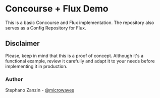 # Concourse + Flux Demo

This is a basic Concourse and Flux implementation. The repository also serves
as a Config Repository for Flux.

## Disclaimer

Please, keep in mind that this is a proof of concept. Although it's a functional example,
review it carefully and adapt it to your needs before implementing it in production.

### Author

Stephano Zanzin - [@microwaves](https://github.com/microwaves)
